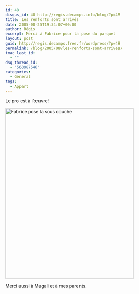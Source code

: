 ```yaml
---
id: 48
disqus_id: 48 http://regis.decamps.info/blog/?p=48
title: Les renforts sont arrivés
date: 2005-08-25T19:34:07+00:00
author: Régis
excerpt: Merci à Fabrice pour la pose du parquet
layout: post
guid: http://regis.decamps.free.fr/wordpress/?p=48
permalink: /blog/2005/08/les-renforts-sont-arrives/
tmac_last_id:
  - ""
dsq_thread_id:
  - "563987546"
categories:
  - Général
tags:
  - Appart
---
```

Le pro est à l’œuvre!

<a href="http://server5.theimagehosting.com/image.php?img=IMG_2396_s.jpg" target="_blank"><img src="http://images5.theimagehosting.com/IMG_2396_s.jpg" border="0" title="Fabrice pose la sous couche" width="400" height="533" /></a> 

Merci aussi à Magali et à mes parents.
